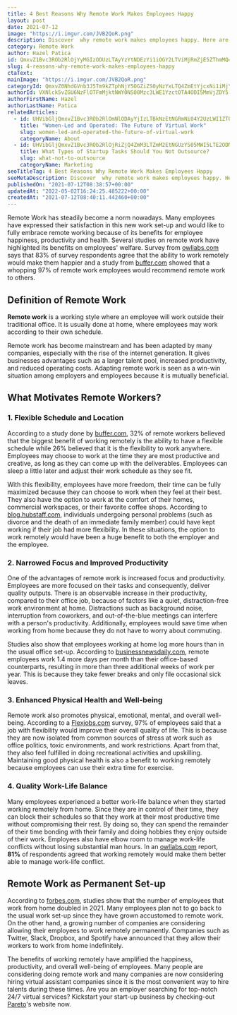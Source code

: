 ```yaml
---
title: 4 Best Reasons Why Remote Work Makes Employees Happy
layout: post
date: 2021-07-12
image: "https://i.imgur.com/JVB2QoR.png"
description: Discover  why remote work makes employees happy. Here are the things you should learn about its advantages and why it is a booming industry today.
category: Remote Work
author: Hazel Patica
id: QmxvZ1Bvc3ROb2RlOjYyMGIzODUzLTAyYzYtNDEzYi1iOGY2LTViMjRmZjE5ZThmMQ==
slug: 4-reasons-why-remote-work-makes-employees-happy
ctaText: 
mainImage: "https://i.imgur.com/JVB2QoR.png"
categoryId: QmxvZ0NhdGVnb3J5Tm9kZTphNjY5OGZiZS0yNzYxLTQ4ZmEtYjcxNi1iMjY1OWZhYzlmYTA=
authorId: VXNlck5vZGU6NzFlOTFmMjktNWY0NS00Mzc3LWE1YzctOTA4ODI5MmVjZDY5
authorFirstName: Hazel
authorLastName: Patica
relatedArticles:
  - id: UHVibGljQmxvZ1Bvc3ROb2RlOmNlODAyYjIzLTBkNzEtNGRmNi04Y2UzLWI1ZTQ4NTFiNWVmYg==
    title: "Women-Led and Operated: The Future of Virtual Work"
    slug: women-led-and-operated-the-future-of-virtual-work
    categoryName: About
  - id: UHVibGljQmxvZ1Bvc3ROb2RlOjRiZjQ4ZmM3LTZmM2EtNGUzYS05MWI5LTE2ODM0ZjA4YzU5YQ==
    title: What Types of Startup Tasks Should You Not Outsource?
    slug: what-not-to-outsource
    categoryName: Marketing
seoTitleTag: 4 Best Reasons Why Remote Work Makes Employees Happy
seoMetaDescription: Discover  why remote work makes employees happy. Here are the things you should learn about its advantages and why it is a booming industry today.
publishedOn: "2021-07-12T08:38:57+00:00"
updatedAt: "2022-05-02T16:24:25.485222+00:00"
createdAt: "2021-07-12T08:40:11.442460+00:00"
---
```

Remote Work has steadily become a norm nowadays. Many employees have expressed their satisfaction in this new work
set-up and would like to fully embrace remote working because of its benefits for employee happiness, productivity
and health. Several studies on remote work have highlighted its benefits on employees' welfare. Survey from [owllabs.com](https://resources.owllabs.com/state-of-remote-work/2019) says that 83% of survey respondents agree that the ability to work remotely would make them happier and a study from [buffer.com](https://lp.buffer.com/state-of-remote-work-2020) showed that a whopping
97% of remote work employees would recommend remote work to others.

## Definition of Remote Work

**Remote work** is a working style where an employee will work outside their traditional office. It is usually done at
home, where employees may work according to their own schedule.

Remote work has become mainstream and has been adapted by many companies, especially with the rise of the internet
generation. It gives businesses advantages such as a larger talent pool, increased productivity, and reduced
operating costs. Adapting remote work is seen as a win-win situation among employers and employees because it is
mutually beneficial.

## What Motivates Remote Workers?

### 1. Flexible Schedule and Location

According to a study done by [buffer.com](https://buffer.com/), 32% of remote workers believed that the
biggest benefit of working remotely is the ability to have a flexible schedule while 26% believed that it is the flexibility to work anywhere. Employees may choose to work at the time they are most productive and creative, as long as they can come up with the deliverables. Employees can sleep a little later and adjust their work schedule as they see fit. 

With this flexibility, employees have more freedom, their time can be fully maximized because they can choose to work
when they feel at their best. They also have the option to work at the comfort of their homes, commercial
workspaces, or their favorite coffee shops. According to [blog.hubstaff.com](https://blog.hubstaff.com/remote-workers-more-productive/), individuals undergoing personal problems (such as divorce and the death of an immediate family member) could have kept working if their job had more flexibility. In these situations, the option to work remotely would have been a huge benefit to both the
employer and the employee.

### 2. Narrowed Focus and Improved Productivity

One of the advantages of remote work is increased focus and productivity. Employees are more focused on their tasks and consequently, deliver quality outputs. There is an observable increase in their productivity, compared to their office job, because of factors like a quiet, distraction-free work environment at home. Distractions such as
background noise, interruption from coworkers, and out-of-the-blue meetings can interfere with a person's
productivity. Additionally, employees would save time when working from home because they do not have to worry about
commuting. 

Studies also show that employees working at home log more hours than in the usual office set-up. According to [businessnewsdaily.com](https://www.businessnewsdaily.com/15259-working-from-home-more-productive.html), remote employees work 1.4 more days per month than their office-based counterparts, resulting in more than three
additional weeks of work per year. This is because they take fewer breaks and only file occasional sick leaves.

### 3. Enhanced Physical Health and Well-being

Remote work also promotes physical, emotional, mental, and overall well-being. According to a [Flexjobs.com](https://www.flexjobs.com/blog/post/flexjobs-2018-annual-survey-workers-believe-flexible-remote-job-can-help-save-money-reduce-stress-more/%23:~:text=Save-,FlexJobs%25202018%2520Annual%2520Survey%253A%2520Workers%2520Believe%2520a%2520Flexible%2520or%2520Remote,Money%252C%2520Reduce%2520Stress%252C%2520and%2520More&text=Meanwhile%252C%252097%2525%2520said%2520a%2520job,learn%2520from%2520the%2520survey%2520results!) survey, 97% of employees said that a job with flexibility would improve their overall quality of life. This is because they are now isolated from common sources of stress at work such as office politics, toxic environments, and work restrictions. Apart from that, they also feel fulfilled in doing recreational activities and upskilling. Maintaining good physical health is also a benefit to working remotely because employees can use their extra time
for exercise. 

### 4. Quality Work-Life Balance

Many employees experienced a better work-life balance when they started working remotely from home. Since they are in control of their time, they can block their schedules so that they work at their most productive time without compromising their rest. By doing so, they can spend the remainder of their time bonding with their family and doing hobbies they enjoy outside of their work. Employees also have elbow room to manage work-life conflicts without
losing substantial man hours. In an [owllabs.com](https://resources.owllabs.com/state-of-remote-work/2019) report, **81%** of respondents agreed that working remotely would make them better able to manage work-life conflict.

## Remote Work as Permanent Set-up

According to [forbes.com](https://www.forbes.com/sites/carolinecastrillon/2021/12/27/this-is-the-future-of-remote-work-in-2021/?sh=57a884161e1d), studies show that the number of employees that work from home doubled in 2021. Many employees plan not to go back to
the usual work set-up since they have grown accustomed to remote work. On the other hand, a growing number of companies are considering allowing their employees to work remotely permanently. Companies such as Twitter, Slack, Dropbox, and Spotify have announced that they allow their workers to work from home indefinitely.

The benefits of working remotely have amplified the happiness, productivity, and overall well-being of employees. Many people are considering doing remote work and many companies are now considering hiring virtual assistant companies since it is the most convenient way to hire talents during these times. Are you an employer searching for top-notch 24/7 virtual services? Kickstart your start-up business by checking-out [Pareto](https://hellopareto.com/)'s website now.